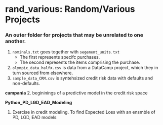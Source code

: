 # rand_various: Random/Various Projects

### An outer folder for projects that may be unrelated to one another.


1. `nominals.txt` goes together with `segement_units.txt`
	- The first represents specifc purchases.
	- The second represents the items comprising the purchase.
1. `olympic_data_half`x`.csv` is data from a DataCamp project, which they in turn sourced from elsewhere.
1. `sample_data_CRM.csv` is syntehsized credit risk data with defaults and non-defaults.

**campania**
	2. begininings of a predictive model in the credit risk space

**Python_PD_LGD_EAD_Modeling**
1. Exercise in credit modeling. To find Expected Loss with an ensmble of PD, LGD, EAD models

